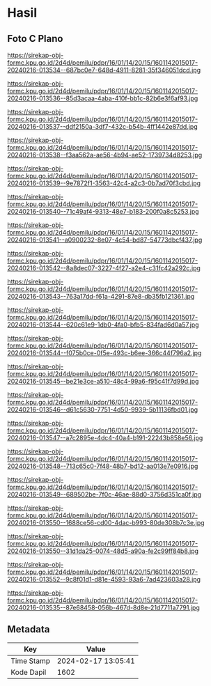 # Hasil

## Foto C Plano

https://sirekap-obj-formc.kpu.go.id/2d4d/pemilu/pdpr/16/01/14/20/15/1601142015017-20240216-013534--687bc0e7-648d-4911-8281-35f346051dcd.jpg

https://sirekap-obj-formc.kpu.go.id/2d4d/pemilu/pdpr/16/01/14/20/15/1601142015017-20240216-013536--85d3acaa-4aba-410f-bb1c-82b6e3f6af93.jpg

https://sirekap-obj-formc.kpu.go.id/2d4d/pemilu/pdpr/16/01/14/20/15/1601142015017-20240216-013537--ddf2150a-3df7-432c-b54b-4ff1442e87dd.jpg

https://sirekap-obj-formc.kpu.go.id/2d4d/pemilu/pdpr/16/01/14/20/15/1601142015017-20240216-013538--f3aa562a-ae56-4b94-ae52-1739734d8253.jpg

https://sirekap-obj-formc.kpu.go.id/2d4d/pemilu/pdpr/16/01/14/20/15/1601142015017-20240216-013539--9e7872f1-3563-42c4-a2c3-0b7ad70f3cbd.jpg

https://sirekap-obj-formc.kpu.go.id/2d4d/pemilu/pdpr/16/01/14/20/15/1601142015017-20240216-013540--71c49af4-9313-48e7-b183-200f0a8c5253.jpg

https://sirekap-obj-formc.kpu.go.id/2d4d/pemilu/pdpr/16/01/14/20/15/1601142015017-20240216-013541--a0900232-8e07-4c54-bd87-54773dbcf437.jpg

https://sirekap-obj-formc.kpu.go.id/2d4d/pemilu/pdpr/16/01/14/20/15/1601142015017-20240216-013542--8a8dec07-3227-4f27-a2e4-c31fc42a292c.jpg

https://sirekap-obj-formc.kpu.go.id/2d4d/pemilu/pdpr/16/01/14/20/15/1601142015017-20240216-013543--763a17dd-f61a-4291-87e8-db35fb121361.jpg

https://sirekap-obj-formc.kpu.go.id/2d4d/pemilu/pdpr/16/01/14/20/15/1601142015017-20240216-013544--620c61e9-1db0-4fa0-bfb5-834fad6d0a57.jpg

https://sirekap-obj-formc.kpu.go.id/2d4d/pemilu/pdpr/16/01/14/20/15/1601142015017-20240216-013544--f075b0ce-0f5e-493c-b6ee-366c44f796a2.jpg

https://sirekap-obj-formc.kpu.go.id/2d4d/pemilu/pdpr/16/01/14/20/15/1601142015017-20240216-013545--be21e3ce-a510-48c4-99a6-f95c41f7d99d.jpg

https://sirekap-obj-formc.kpu.go.id/2d4d/pemilu/pdpr/16/01/14/20/15/1601142015017-20240216-013546--d61c5630-7751-4d50-9939-5b11136fbd01.jpg

https://sirekap-obj-formc.kpu.go.id/2d4d/pemilu/pdpr/16/01/14/20/15/1601142015017-20240216-013547--a7c2895e-4dc4-40a4-b191-22243b858e56.jpg

https://sirekap-obj-formc.kpu.go.id/2d4d/pemilu/pdpr/16/01/14/20/15/1601142015017-20240216-013548--713c65c0-7f48-48b7-bd12-aa013e7e0916.jpg

https://sirekap-obj-formc.kpu.go.id/2d4d/pemilu/pdpr/16/01/14/20/15/1601142015017-20240216-013549--689502be-7f0c-46ae-88d0-3756d351ca0f.jpg

https://sirekap-obj-formc.kpu.go.id/2d4d/pemilu/pdpr/16/01/14/20/15/1601142015017-20240216-013550--1688ce56-cd00-4dac-b993-80de308b7c3e.jpg

https://sirekap-obj-formc.kpu.go.id/2d4d/pemilu/pdpr/16/01/14/20/15/1601142015017-20240216-013550--31d1da25-0074-48d5-a90a-fe2c99ff84b8.jpg

https://sirekap-obj-formc.kpu.go.id/2d4d/pemilu/pdpr/16/01/14/20/15/1601142015017-20240216-013552--9c8f01d1-d81e-4593-93a6-7ad423603a28.jpg

https://sirekap-obj-formc.kpu.go.id/2d4d/pemilu/pdpr/16/01/14/20/15/1601142015017-20240216-013535--87e68458-056b-467d-8d8e-21d7711a7791.jpg


## Metadata

| Key        | Value               |
| ---------- | ------------------- |
| Time Stamp | 2024-02-17 13:05:41 |
| Kode Dapil | 1602                |



